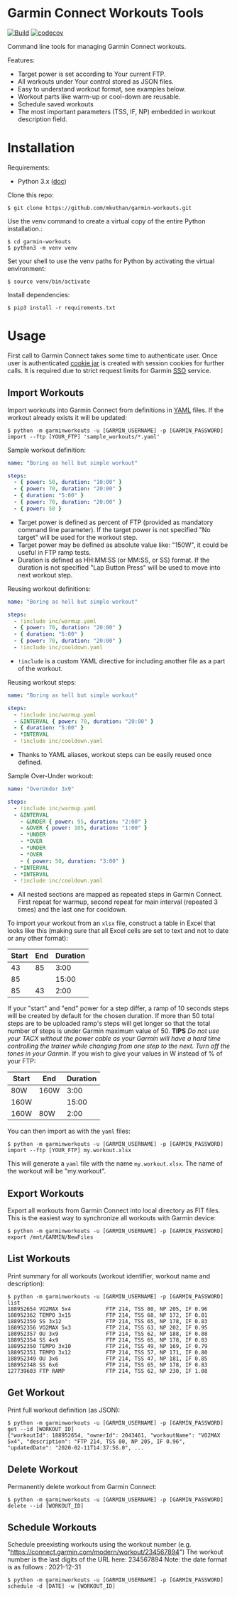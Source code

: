 Garmin Connect Workouts Tools
================

[![Build](https://github.com/mkuthan/garmin-workouts/actions/workflows/build.yml/badge.svg)](https://github.com/mkuthan/garmin-workouts/actions/workflows/build.yml)
[![codecov](https://codecov.io/gh/mkuthan/garmin-workouts/branch/master/graph/badge.svg?token=ZC7VITLNHF)](https://codecov.io/gh/mkuthan/garmin-workouts)

Command line tools for managing Garmin Connect workouts.

Features:

* Target power is set according to Your current FTP.
* All workouts under Your control stored as JSON files.
* Easy to understand workout format, see examples below.
* Workout parts like warm-up or cool-down are reusable.
* Schedule saved workouts
* The most important parameters (TSS, IF, NP) embedded in workout description field.

# Installation

Requirements:

* Python 3.x ([doc](https://www.python.org/downloads/))

Clone this repo:

```shell
$ git clone https://github.com/mkuthan/garmin-workouts.git
```

Use the venv command to create a virtual copy of the entire Python installation.:

```shell
$ cd garmin-workouts
$ python3 -m venv venv
```

Set your shell to use the venv paths for Python by activating the virtual environment:

```shell
$ source venv/bin/activate
```

Install dependencies:

```shell
$ pip3 install -r requirements.txt
```

# Usage

First call to Garmin Connect takes some time to authenticate user.
Once user is authenticated [cookie jar](https://docs.python.org/3/library/http.cookiejar.html) is created with session
cookies for further calls.
It is required due to strict request limits for Garmin [SSO](https://en.wikipedia.org/wiki/Single_sign-on) service.

## Import Workouts

Import workouts into Garmin Connect from definitions in [YAML](https://yaml.org) files.
If the workout already exists it will be updated:

```shell
$ python -m garminworkouts -u [GARMIN_USERNAME] -p [GARMIN_PASSWORD] import --ftp [YOUR_FTP] 'sample_workouts/*.yaml'
```

Sample workout definition:

```yaml
name: "Boring as hell but simple workout"

steps:
  - { power: 50, duration: "10:00" }
  - { power: 70, duration: "20:00" }
  - { duration: "5:00" }
  - { power: 70, duration: "20:00" }
  - { power: 50 }
```

* Target power is defined as percent of FTP (provided as mandatory command line parameter).
  If the target power is not specified "No target" will be used for the workout step.
* Target power may be defined as absolute value like: "150W", it could be useful in FTP ramp tests.
* Duration is defined as HH:MM:SS (or MM:SS, or SS) format.
  If the duration is not specified "Lap Button Press" will be used to move into next workout step.

Reusing workout definitions:

```yaml
name: "Boring as hell but simple workout"

steps:
  - !include inc/warmup.yaml
  - { power: 70, duration: "20:00" }
  - { duration: "5:00" }
  - { power: 70, duration: "20:00" }
  - !include inc/cooldown.yaml
```

* `!include` is a custom YAML directive for including another file as a part of the workout.

Reusing workout steps:

```yaml
name: "Boring as hell but simple workout"

steps:
  - !include inc/warmup.yaml
  - &INTERVAL { power: 70, duration: "20:00" }
  - { duration: "5:00" }
  - *INTERVAL
  - !include inc/cooldown.yaml
```

* Thanks to YAML aliases, workout steps can be easily reused once defined.

Sample Over-Under workout:

```yaml
name: "OverUnder 3x9"

steps:
  - !include inc/warmup.yaml
  - &INTERVAL
    - &UNDER { power: 95, duration: "2:00" }
    - &OVER { power: 105, duration: "1:00" }
    - *UNDER
    - *OVER
    - *UNDER
    - *OVER
    - { power: 50, duration: "3:00" }
  - *INTERVAL
  - *INTERVAL
  - !include inc/cooldown.yaml
```

* All nested sections are mapped as repeated steps in Garmin Connect.
  First repeat for warmup, second repeat for main interval (repeated 3 times) and the last one for cooldown.

To import your workout from an `xlsx` file, construct a table in Excel that looks like this (making sure that all Excel
cells are set to text and not to date or any other format):

| Start | End | Duration |
|-------|-----|----------|
| 43    | 85  | 3:00     |
| 85    |     | 15:00    |
| 85    | 43  | 2:00     |

If your "start" and "end" power for a step differ, a ramp of 10 seconds steps will be created by default for the chosen
duration. If more than 50 total steps are to be uploaded ramp's steps will get longer so that the total number of steps
is under Garmin maximum value of 50. **TIPS** *Do not use your TACX without the power cable as your Garmin will have a
hard time controlling the trainer while changing from one step to the next. Turn off the tones in your Garmin.* If you
wish to give your values in W instead of % of your FTP:

| Start | End  | Duration |
|-------|------|----------|
| 80W   | 160W | 3:00     |
| 160W  |      | 15:00    |
| 160W  | 80W  | 2:00     |

You can then import as with the `yaml` files:

```shell
$ python -m garminworkouts -u [GARMIN_USERNAME] -p [GARMIN_PASSWORD] import --ftp [YOUR_FTP] my.workout.xlsx
```

This will generate a `yaml` file with the name `my.workout.xlsx`. The name of the workout will be "my.workout".

## Export Workouts

Export all workouts from Garmin Connect into local directory as FIT files.
This is the easiest way to synchronize all workouts with Garmin device:

```shell
$ python -m garminworkouts -u [GARMIN_USERNAME] -p [GARMIN_PASSWORD] export /mnt/GARMIN/NewFiles
```

## List Workouts

Print summary for all workouts (workout identifier, workout name and description):

```shell
$ python -m garminworkouts -u [GARMIN_USERNAME] -p [GARMIN_PASSWORD] list
188952654 VO2MAX 5x4           FTP 214, TSS 80, NP 205, IF 0.96
188952362 TEMPO 3x15           FTP 214, TSS 68, NP 172, IF 0.81
188952359 SS 3x12              FTP 214, TSS 65, NP 178, IF 0.83
188952356 VO2MAX 5x3           FTP 214, TSS 63, NP 202, IF 0.95
188952357 OU 3x9               FTP 214, TSS 62, NP 188, IF 0.88
188952354 SS 4x9               FTP 214, TSS 65, NP 178, IF 0.83
188952350 TEMPO 3x10           FTP 214, TSS 49, NP 169, IF 0.79
188952351 TEMPO 3x12           FTP 214, TSS 57, NP 171, IF 0.80
188952349 OU 3x6               FTP 214, TSS 47, NP 181, IF 0.85
188952348 SS 6x6               FTP 214, TSS 65, NP 178, IF 0.83
127739603 FTP RAMP             FTP 214, TSS 62, NP 230, IF 1.08
```

## Get Workout

Print full workout definition (as JSON):

```shell
$ python -m garminworkouts -u [GARMIN_USERNAME] -p [GARMIN_PASSWORD] get --id [WORKOUT_ID]
{"workoutId": 188952654, "ownerId": 2043461, "workoutName": "VO2MAX 5x4", "description": "FTP 214, TSS 80, NP 205, IF 0.96", "updatedDate": "2020-02-11T14:37:56.0", ...
```

## Delete Workout

Permanently delete workout from Garmin Connect:

```shell
$ python -m garminworkouts -u [GARMIN_USERNAME] -p [GARMIN_PASSWORD] delete --id [WORKOUT_ID]
```

## Schedule  Workouts

Schedule preexisting workouts using the workout number (e.g. "https://connect.garmin.com/modern/workout/234567894")
The workout number is the last digits of the URL here: 234567894
Note: the date format is as follows : 2021-12-31

```shell
$ python -m garminworkouts -u [GARMIN_USERNAME] -p [GARMIN_PASSWORD] schedule -d [DATE] -w [WORKOUT_ID]
```
